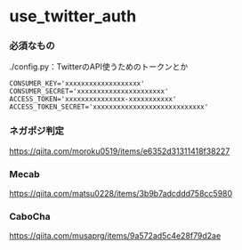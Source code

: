 # use_twitter_auth
### 必須なもの
./config.py：TwitterのAPI使うためのトークンとか
```
CONSUMER_KEY='xxxxxxxxxxxxxxxxxxx'
CONSUMER_SECRET='xxxxxxxxxxxxxxxxxxxxxx'
ACCESS_TOKEN='xxxxxxxxxxxxxxx-xxxxxxxxxxx'
ACCESS_TOKEN_SECRET='xxxxxxxxxxxxxxxxxxxxxxxxxxxx'
```

### ネガポジ判定
https://qiita.com/moroku0519/items/e6352d31311418f38227

### Mecab
https://qiita.com/matsu0228/items/3b9b7adcddd758cc5980

### CaboCha
https://qiita.com/musaprg/items/9a572ad5c4e28f79d2ae